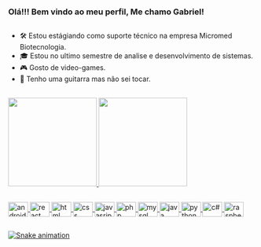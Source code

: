 ### Olá!!! Bem vindo ao meu perfil, Me chamo Gabriel!

##

- 🛠️ Estou estágiando como suporte técnico na empresa Micromed Biotecnologia.
- 🎓 Estou no ultimo semestre de analise e desenvolvimento de sistemas.
- 🎮 Gosto de video-games.
- 🎸 Tenho uma guitarra mas não sei tocar.

##

<div>
  <a href="https://github.com/ryubiel"/>
  <img height="180em" src="https://github-readme-stats.vercel.app/api?username=ryubiel&show_icons=true&theme=tokyonight"/>
  <img height="180em" src="https://github-readme-stats.vercel.app/api/top-langs/?username=ryubiel&layout=compact&langs_count=16&theme=tokyonight"/>
</div>

##

<div>
  <img align="center" alt="android" height="30" width="40" src="https://cdn.jsdelivr.net/gh/devicons/devicon/icons/android/android-original.svg"/>
  <img align="center" alt="react" height="30" width="40" src="https://cdn.jsdelivr.net/gh/devicons/devicon/icons/react/react-original.svg"/>
  <img align="center" alt="html" height="30" width="40" src="https://cdn.jsdelivr.net/gh/devicons/devicon/icons/html5/html5-original.svg"/>
  <img align="center" alt="css" height="30" width="40" src="https://cdn.jsdelivr.net/gh/devicons/devicon/icons/css3/css3-original.svg"/>
  <img align="center" alt="javasript" height="30" width="40" src="https://cdn.jsdelivr.net/gh/devicons/devicon/icons/javascript/javascript-original.svg"/>
  <img align="center" alt="php" height="30" width="40" src="https://cdn.jsdelivr.net/gh/devicons/devicon/icons/php/php-original.svg"/>
  <img align="center" alt="mysql" height="30" width="40" src="https://cdn.jsdelivr.net/gh/devicons/devicon/icons/mysql/mysql-original.svg"/>
  <img align="center" alt="java" height="30" width="40" src="https://cdn.jsdelivr.net/gh/devicons/devicon/icons/java/java-original.svg"/>
  <img align="center" alt="python" height="30" width="40" src="https://cdn.jsdelivr.net/gh/devicons/devicon/icons/python/python-original.svg"/>
  <img align="center" alt="c#" height="30" width="40" src="https://cdn.jsdelivr.net/gh/devicons/devicon/icons/csharp/csharp-original.svg"/>
  <img align="center" alt="raspberry" height="30" width="40" src="https://cdn.jsdelivr.net/gh/devicons/devicon/icons/raspberrypi/raspberrypi-original.svg"/>
</div>

##

![Snake animation](https://github.com/ryubiel/ryubiel/blob/output/github-contribution-grid-snake.svg)

